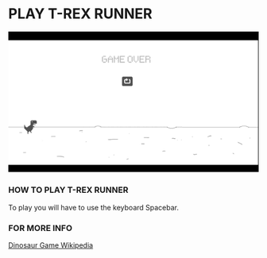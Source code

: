 # PLAY T-REX RUNNER

![alt text](https://github.com/Meusz/Meusz_Games/blob/main/Error%20404%20Game/Resources/Game_example.gif "Game Gif")


### HOW TO PLAY T-REX RUNNER

To play you will have to use the keyboard Spacebar.




### FOR MORE INFO

[Dinosaur Game Wikipedia](https://en.wikipedia.org/wiki/Dinosaur_Game)
